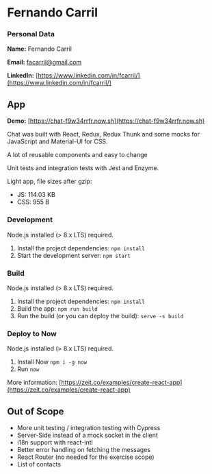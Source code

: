 # Fernando Carril

### Personal Data

**Name:** Fernando Carril

**Email:** facarril@gmail.com

**LinkedIn:** [https://www.linkedin.com/in/fcarril/](https://www.linkedin.com/in/fcarril/)

## App

**Demo:** [https://chat-f9w34rrfr.now.sh](https://chat-f9w34rrfr.now.sh)

Chat was built with React, Redux, Redux Thunk and some mocks for JavaScript and Material-UI for CSS.

A lot of reusable components and easy to change

Unit tests and integration tests with Jest and Enzyme.

Light app, file sizes after gzip:
* JS: 114.03 KB
* CSS: 955 B

### Development

Node.js installed (> 8.x LTS) required.

1. Install the project dependencies: `npm install`
2. Start the development server: `npm start`

### Build

Node.js installed (> 8.x LTS) required.

1. Install the project dependencies: `npm install`
2. Build the app: `npm run build`
3. Run the build (or you can deploy the build): `serve -s build`

### Deploy to Now

Node.js installed (> 8.x LTS) required.

1. Install Now `npm i -g now`
2. Run `now`

More information: [https://zeit.co/examples/create-react-app](https://zeit.co/examples/create-react-app)

## Out of Scope

* More unit testing / integration testing with Cypress
* Server-Side instead of a mock socket in the client
* i18n support with react-intl
* Better error handling on fetching the messages
* React Router (no needed for the exercise scope)
* List of contacts
